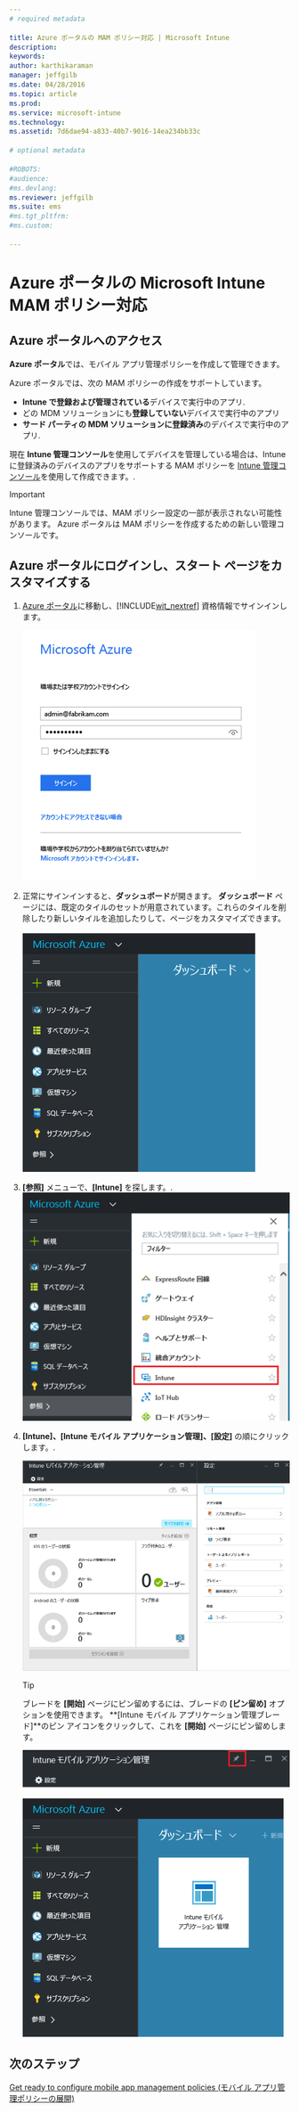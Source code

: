 ```yaml
---
# required metadata

title: Azure ポータルの MAM ポリシー対応 | Microsoft Intune
description:
keywords:
author: karthikaraman
manager: jeffgilb
ms.date: 04/28/2016
ms.topic: article
ms.prod:
ms.service: microsoft-intune
ms.technology:
ms.assetid: 7d6dae94-a833-40b7-9016-14ea234bb33c

# optional metadata

#ROBOTS:
#audience:
#ms.devlang:
ms.reviewer: jeffgilb
ms.suite: ems
#ms.tgt_pltfrm:
#ms.custom:

---
```


# Azure ポータルの Microsoft Intune MAM ポリシー対応
## Azure ポータルへのアクセス
**Azure ポータル**では、モバイル アプリ管理ポリシーを作成して管理できます。

Azure ポータルでは、次の MAM ポリシーの作成をサポートしています。
- **Intune で登録および管理されている**デバイスで実行中のアプリ.
- どの MDM ソリューションにも**登録していない**デバイスで実行中のアプリ
- **サード パーティの MDM ソリューションに登録済み**のデバイスで実行中のアプリ.

現在 **Intune 管理コンソール**を使用してデバイスを管理している場合は、Intune に登録済みのデバイスのアプリをサポートする MAM ポリシーを [Intune 管理コンソール](configure-and-deploy-mobile-application-management-policies-in-the-microsoft-intune-console.md)を使用して作成できます。.
>[!IMPORTANT]
> Intune 管理コンソールでは、MAM ポリシー設定の一部が表示されない可能性があります。 Azure ポータルは MAM ポリシーを作成するための新しい管理コンソールです。

## Azure ポータルにログインし、スタート ページをカスタマイズする

1.  [Azure ポータル](https://portal.azure.com)に移動し、[!INCLUDE[wit_nextref](../includes/wit_nextref_md.md)] 資格情報でサインインします。

    ![Azure ポータルのログイン ページのスクリーンショット](../media/AppManagement/AzurePortal_MAMSigninPage.png)

2.  正常にサインインすると、**ダッシュボード**が開きます。 **ダッシュボード** ページには、既定のタイルのセットが用意されています。これらのタイルを削除したり新しいタイルを追加したりして、ページをカスタマイズできます。

    ![Azure ポータルのダッシュボードのスクリーンショット](../media/AppManagement/AzurePortal_MAMStartboard_NoMAM.png)

3.  **[参照]** メニューで、**[Intune]** を探します。.![[Intune] が強調表示されている [参照] メニューのスクリーンショット](../media/AppManagement/AzurePortal_MAM_Browse_Intune.png)

4.  **[Intune]、[Intune モバイル アプリケーション管理]、[設定]** の順にクリックします。.

    ![[Intune モバイル アプリケーション管理] ブレードのスクリーンショット](../media/AppManagement/AzurePortal_MAM_Mainblade.png)

    > [!TIP]
    > ブレードを **[開始]** ページにピン留めするには、ブレードの **[ピン留め]** オプションを使用できます。   **[Intune モバイル アプリケーション管理ブレード]**のピン アイコンをクリックして、これを **[開始]** ページにピン留めします。

    ![ピン アイコンが強調表示されている [Intune モバイル アプリケーション管理] ブレードのスクリーンショット](../media/AppManagement/AzurePortal_MAM_PinBladeAction.png)

    ![Intune タイルが固定されているダッシュボードのスクリーンショット](../media/AppManagement/AzurePortal_MAM_Startboard_withMAM.png)
## 次のステップ
[Get ready to configure mobile app management policies (モバイル アプリ管理ポリシーの展開)](get-ready-to-configure-mobile-app-management-policies-with-microsoft-intune.md)


<!--HONumber=May16_HO1-->


